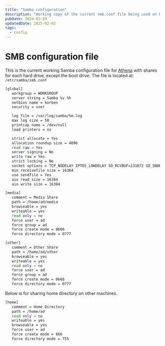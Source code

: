 ```yaml
---
title: "Samba configuration"
description: "Working copy of the current smb.conf file being used on home server."
pubDate: 2024-02-04
updatedDate: 2025-02-02
tags:
  - config
---
```


# SMB configuration file

This is the current working Samba configuration file for [Athena](athena/) with shares for each hard drive, except the boot drive. The file is located at: `/etc/samba/smb.conf`

```bash
[global]
   workgroup = WORKGROUP
   server string = Samba %v %h
   netbios name = korben
   security = user

   log file = /var/log/samba/%m.log
   max log size = 50
   printcap name = /dev/null
   load printers = no

   strict allocate = Yes
   allocation roundup size = 4096
   read raw = Yes
   server signing = No
   write raw = Yes
   strict locking = No
   socket options = TCP_NODELAY IPTOS_LOWDELAY SO_RCVBUF=131072 SO_SNDBUF=131072
   min receivefile size = 16384
   use sendfile = Yes
   aio read size = 16384
   aio write size = 16384

[media]
   comment = Media Share
   path = /home/ad/media
   browseable = yes
   writeable = yes
   read only = no
   force user = ad
   force group = ad
   force create mode = 0666
   force directory mode = 0777

[other]
   comment = Other Share
   path = /home/ad/other
   browseable = yes
   writeable = yes
   read only = no
   force user = ad
   force group = ad
   force create mode = 0666
   force directory mode = 0777
```

Below is for sharing home directory on other machines.

```bash
[home]
   comment = Home Directory
   path = /home/ad
   read only = no
   writeable = yes
   browseable = yes
   force user = ad
   force create mode = 666
   force directory mode = 755
```